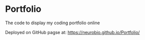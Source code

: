 # Portfolio
The code to display my coding portfolio online

Deployed on GitHub pagse at: https://neurobio.github.io/Portfolio/
